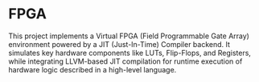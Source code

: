 # FPGA
This project implements a Virtual FPGA (Field Programmable Gate Array) environment powered by a JIT (Just-In-Time) Compiler backend. It simulates key hardware components like LUTs, Flip-Flops, and Registers, while integrating LLVM-based JIT compilation for runtime execution of hardware logic described in a high-level language.
